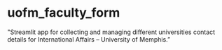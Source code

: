 # uofm_faculty_form
"Streamlit app for collecting and managing different universities contact details for International Affairs – University of Memphis.”
